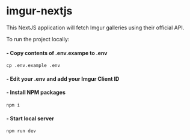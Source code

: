 # imgur-nextjs

This NextJS application will fetch Imgur galleries using their official API.

To run the project locally:  
#### - Copy contents of .env.exampe to .env   
`cp .env.example .env`  
#### - Edit your .env and add your Imgur Client ID  
#### - Install NPM packages
`npm i`
#### - Start local server
`npm run dev`
